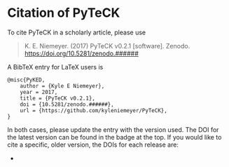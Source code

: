 # Citation of PyTeCK

To cite PyTeCK in a scholarly article, please use

> K. E. Niemeyer. (2017) PyTeCK v0.2.1 [software]. Zenodo. https://doi.org/10.5281/zenodo.######

A BibTeX entry for LaTeX users is

```TeX
@misc{PyKED,
    author = {Kyle E Niemeyer},
    year = 2017,
    title = {PyTeCK v0.2.1},
    doi = {10.5281/zenodo.######},
    url = {https://github.com/kyleniemeyer/PyTeCK},
}
```

In both cases, please update the entry with the version used. The DOI for the latest version can be found in the badge at the top.
If you would like to cite a specific, older version, the DOIs for each release are:

 *
